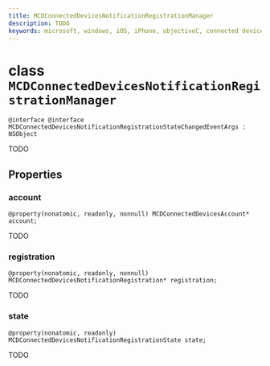 ```yaml
---
title: MCDConnectedDevicesNotificationRegistrationManager
description: TODO
keywords: microsoft, windows, iOS, iPhone, objectiveC, connected devices, Project Rome
---
```


# class `MCDConnectedDevicesNotificationRegistrationManager` 

```
@interface @interface MCDConnectedDevicesNotificationRegistrationStateChangedEventArgs : NSObject
```  
TODO

## Properties

### account
`@property(nonatomic, readonly, nonnull) MCDConnectedDevicesAccount* account;`

TODO

### registration
`@property(nonatomic, readonly, nonnull) MCDConnectedDevicesNotificationRegistration* registration;`

TODO

### state
`@property(nonatomic, readonly) MCDConnectedDevicesNotificationRegistrationState state;`

TODO